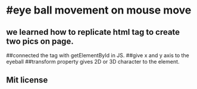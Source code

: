 # #eye ball movement on mouse move
 ## we learned how to replicate html tag to create two pics on page.
  ##connected the tag with getElementById in JS.
  ##give x and y axis to the eyeball
  ##transform property gives 2D or 3D  character to the element.
 


## Mit license
